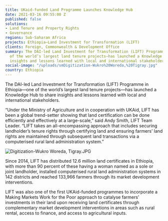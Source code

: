 ```yaml
---
title: UKaid-funded Land Programme Launches Knowledge Hub
date: 2021-03-16 09:55:00 Z
published: false
solutions:
- Land Tenure and Property Rights
- Governance
regions: Sub-Saharan Africa
projects: Ethiopia—Land Investment for Transformation (LIFT)
clients: Foreign, Commonwealth & Development Office
summary: The DAI-led Land Investment for Transformation (LIFT) Programme in Ethiopia—one
  of the world’s largest land tenure projects—has launched a Knowledge Hub to share
  insights and lessons learned with local and international stakeholders.
social-image: "/uploads/smDigitization-Wukro%20Woreda,%20Tigray.jpg"
country: Ethiopia
---
```


The DAI-led Land Investment for Transformation (LIFT) Programme in Ethiopia—one of the world’s largest land tenure projects—has launched a Knowledge Hub to share insights and lessons learned with local and international stakeholders.

“Under the Ministry of Agriculture and in cooperation with UKAid, LIFT has been a global trend-setter showing that land certification can be done efficiently and effectively at a large-scale,” said Andy Smith, LIFT Team Leader. “LIFT takes an all-encompassing approach that includes securing landholder’s tenure rights through certifying land and ensuring farmers’ land rights are maintained through subsequent land transactions via a computerised rural land administration system.”

![Digitization-Wukro Woreda, Tigray.JPG](/uploads/Digitization-Wukro%20Woreda,%20Tigray.JPG)

Since 2014, LIFT has distributed 12.6 million land certificates in Ethiopia, with more than 90 percent of these having a woman named as a sole or joint landholder, installed computerised rural land administration systems in 142 districts and reached 133,966 farmers through its market development interventions.

LIFT was also one of the first UKAid-funded programmes to incorporate a Making Markets Work for the Poor approach to catalyse farmers’ investments in their land upon receiving land certificates through complementary market development interventions in areas such as rural rental, access to finance, and access to agricultural inputs. 
